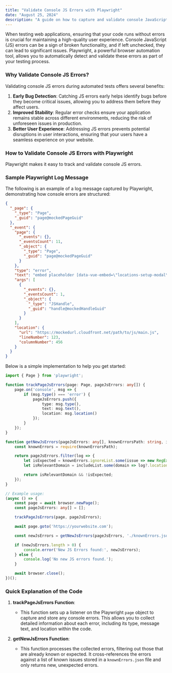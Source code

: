```yaml
---
title: "Validate Console JS Errors with Playwright"
date: "August 25, 2024"
description: "A guide on how to capture and validate console JavaScript errors using Playwright."
---
```


When testing web applications, ensuring that your code runs without errors is crucial for maintaining a high-quality user experience. Console JavaScript (JS) errors can be a sign of broken functionality, and if left unchecked, they can lead to significant issues. Playwright, a powerful browser automation tool, allows you to automatically detect and validate these errors as part of your testing process.

### Why Validate Console JS Errors?

Validating console JS errors during automated tests offers several benefits:

1. **Early Bug Detection**: Catching JS errors early helps identify bugs before they become critical issues, allowing you to address them before they affect users.
2. **Improved Stability**: Regular error checks ensure your application remains stable across different environments, reducing the risk of unforeseen issues in production.
3. **Better User Experience**: Addressing JS errors prevents potential disruptions in user interactions, ensuring that your users have a seamless experience on your website.

### How to Validate Console JS Errors with Playwright

Playwright makes it easy to track and validate console JS errors. 

### Sample Playwright Log Message

The following is an example of a log message captured by Playwright, demonstrating how console errors are structured:

```json
{
  "_page": {
    "_type": "Page",
    "_guid": "page@mockedPageGuid"
  },
  "_event": {
    "page": {
      "_events": {},
      "_eventsCount": 11,
      "_object": {
        "_type": "Page",
        "_guid": "page@mockedPageGuid"
      }
    },
    "type": "error",
    "text": "embed placeholder [data-vue-embed=\"locations-setup-modal\"] does not exist. embed will not mount unless placeholder(<div data-vue-embed=\"<name of embed>\"></div>) is included in the DOM",
    "args": [
      {
        "_events": {},
        "_eventsCount": 1,
        "_object": {
          "_type": "JSHandle",
          "_guid": "handle@mockedHandleGuid"
        }
      }
    ],
    "location": {
      "url": "https://mockedurl.cloudfront.net/path/to/js/main.js",
      "lineNumber": 123,
      "columnNumber": 456
    }
  }
}
```

Below is a simple implementation to help you get started:

```typescript
import { Page } from 'playwright';

function trackPageJsErrors(page: Page, pageJsErrors: any[]) {
    page.on('console', msg => {
        if (msg.type() === 'error') {
            pageJsErrors.push({
                type: msg.type(),
                text: msg.text(),
                location: msg.location()
            });
        }
    });
}

function getNewJsErrors(pageJsErrors: any[], knownErrorsPath: string, includeList: string[]) {
    const knownErrors = require(knownErrorsPath);

    return pageJsErrors.filter(log => {
        let isExpected = knownErrors.ignoreList.some(issue => new RegExp(issue).test(log.text));
        let isRelevantDomain = includeList.some(domain => log?.location?.url?.includes(domain));

        return isRelevantDomain && !isExpected;
    });
}

// Example usage:
(async () => {
    const page = await browser.newPage();
    const pageJsErrors: any[] = [];

    trackPageJsErrors(page, pageJsErrors);

    await page.goto('https://yourwebsite.com');

    const newJsErrors = getNewJsErrors(pageJsErrors, './knownErrors.json', ['.yourwebsite.com']);

    if (newJsErrors.length > 0) {
        console.error('New JS Errors found:', newJsErrors);
    } else {
        console.log('No new JS errors found.');
    }

    await browser.close();
})();
```

### Quick Explanation of the Code

1. **trackPageJsErrors Function**:
   - This function sets up a listener on the Playwright `page` object to capture and store any console errors. This allows you to collect detailed information about each error, including its type, message text, and location within the code.
   
2. **getNewJsErrors Function**:
   - This function processes the collected errors, filtering out those that are already known or expected. It cross-references the errors against a list of known issues stored in a `knownErrors.json` file and only returns new, unexpected errors.


